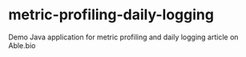# metric-profiling-daily-logging
Demo Java application for metric profiling and daily logging article on Able.bio
